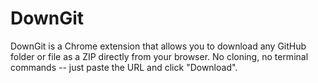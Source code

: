 # DownGit
DownGit is a Chrome extension that allows you to download any GitHub folder or file as a ZIP directly from your browser. No cloning, no terminal commands -- just paste the URL and click "Download".
